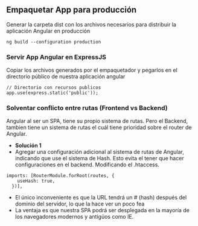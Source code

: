 ## Empaquetar App para producción

Generar la carpeta dist con los archivos necesarios para distribuir la aplicación Angular en producción
```
ng build --configuration production   
```

### Servir App Angular en ExpressJS

Copiar los archivos generados por el empaquetador y pegarlos en el directorio público de nuestra aplicación angular
```
// Directorio con recursos publicos
app.use(express.static('public'));
```

### Solventar conflicto entre rutas (Frontend vs Backend)

Angular al ser un SPA, tiene su propio sistema de rutas. Pero el Backend, tambien tiene un sistema de rutas el cuál tiene prioridad sobre el router de Angular.
- **Solución 1**
- Agregar una configuración adicional al sistema de rutas de Angular, indicando que use el sistema de Hash. Esto evita el tener que hacer configuraciones en el backend. Modificando el .htaccess.
```
imports: [RouterModule.forRoot(routes, {
    useHash: true,
  })],
``` 
- El único inconveniente es que la URL tendrá un # (hash) después del dominio del servidor, lo que la hace ver un poco fea
- La ventaja es que nuestra SPA podrá ser desplegada en la mayoría de los navegadores modernos y antigüos como IE. 
